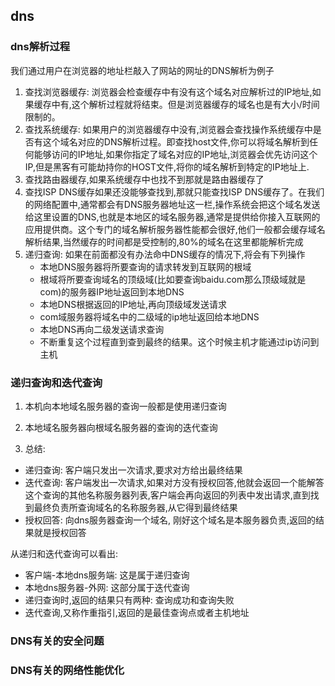 ## dns

### dns解析过程
我们通过用户在浏览器的地址栏敲入了网站的网址的DNS解析为例子

1. 查找浏览器缓存: 浏览器会检查缓存中有没有这个域名对应解析过的IP地址,如果缓存中有,这个解析过程就将结束。但是浏览器缓存的域名也是有大小/时间限制的。
2. 查找系统缓存: 如果用户的浏览器缓存中没有,浏览器会查找操作系统缓存中是否有这个域名对应的DNS解析过程。即查找host文件,你可以将域名解析到任何能够访问的IP地址,如果你指定了域名对应的IP地址,浏览器会优先访问这个IP,但是黑客有可能劫持你的HOST文件,将你的域名解析到特定的IP地址上.
3. 查找路由器缓存,如果系统缓存中也找不到那就是路由器缓存了
4. 查找ISP DNS缓存如果还没能够查找到,那就只能查找ISP DNS缓存了。在我们的网络配置中,通常都会有DNS服务器地址这一栏,操作系统会把这个域名发送给这里设置的DNS,也就是本地区的域名服务器,通常是提供给你接入互联网的应用提供商。这个专门的域名解析服务器性能都会很好,他们一般都会缓存域名解析结果,当然缓存的时间都是受控制的,80%的域名在这里都能解析完成
5. 递归查询: 如果在前面都没有办法命中DNS缓存的情况下,将会有下列操作
   - 本地DNS服务器将所要查询的请求转发到互联网的根域
   - 根域将所要查询域名的顶级域(比如要查询baidu.com那么顶级域就是com)的服务器IP地址返回到本地DNS
   - 本地DNS根据返回的IP地址,再向顶级域发送请求
   - com域服务器将域名中的二级域的ip地址返回给本地DNS
   - 本地DNS再向二级发送请求查询
   - 不断重复这个过程直到查到最终的结果。这个时候主机才能通过ip访问到主机

### 递归查询和迭代查询
1. 本机向本地域名服务器的查询一般都是使用递归查询

2. 本地域名服务器向根域名服务器的查询的迭代查询


3. 总结: 
- 递归查询: 客户端只发出一次请求,要求对方给出最终结果
- 迭代查询: 客户端发出一次请求,如果对方没有授权回答,他就会返回一个能解答这个查询的其他名称服务器列表,客户端会再向返回的列表中发出请求,直到找到最终负责所查询域名的名称服务器,从它得到最终结果
- 授权回答: 向dns服务器查询一个域名, 刚好这个域名是本服务器负责,返回的结果就是授权回答

从递归和迭代查询可以看出: 
- 客户端-本地dns服务端: 这是属于递归查询
- 本地dns服务器-外网: 这部分属于迭代查询
- 递归查询时,返回的结果只有两种: 查询成功和查询失败
- 迭代查询,又称作重指引,返回的是最佳查询点或者主机地址
### DNS有关的安全问题

### DNS有关的网络性能优化
